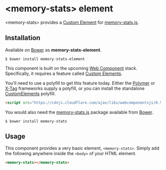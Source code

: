 # &lt;memory-stats&gt; element

&lt;memory-stats&gt; provides a [Custom Element](http://www.html5rocks.com/en/tutorials/webcomponents/customelements/) for [memory-stats.js](https://github.com/paulirish/memory-stats.js).

## Installation

Available on [Bower](http://bower.io) as **memory-stats-element**.

```
$ bower install memory-stats-element
```

This component is built on the upcoming [Web Component](http://webcomponents.org/) stack. Specifically, it requires a feature called [Custom Elements](http://www.html5rocks.com/en/tutorials/webcomponents/customelements/).

You'll need to use a polyfill to get this feature today. Either the [Polymer](http://www.polymer-project.org/) or [X-Tag](http://www.x-tags.org/) frameworks supply a polyfill, or you can install the standalone [CustomElements](https://github.com/webcomponents/webcomponentsjs) polyfill.

``` html
<script src="https://cdnjs.cloudflare.com/ajax/libs/webcomponentsjs/0.5.5/CustomElements.min.js"></script>
```

You would also need the [memory-stats.js](https://github.com/paulirish/memory-stats.js) package available from [Bower](http://bower.io).

```
$ bower install memory-stats
```

## Usage

This component provides a very basic element, `<memory-stats>`. Simply
add the following anywhere inside the `<body>` of your HTML element.

```html
<memory-stats></memory-stats>
```

